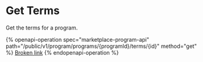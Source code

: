 # Get Terms

Get the terms for a program.

{% openapi-operation spec="marketplace-program-api" path="/public/v1/program/programs/{programId}/terms/{id}" method="get" %}
[Broken link](broken-reference)
{% endopenapi-operation %}
